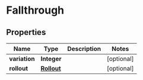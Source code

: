 
# Fallthrough

## Properties
Name | Type | Description | Notes
------------ | ------------- | ------------- | -------------
**variation** | **Integer** |  |  [optional]
**rollout** | [**Rollout**](Rollout.md) |  |  [optional]



